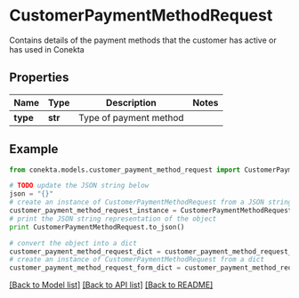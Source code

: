 # CustomerPaymentMethodRequest

Contains details of the payment methods that the customer has active or has used in Conekta

## Properties
Name | Type | Description | Notes
------------ | ------------- | ------------- | -------------
**type** | **str** | Type of payment method | 

## Example

```python
from conekta.models.customer_payment_method_request import CustomerPaymentMethodRequest

# TODO update the JSON string below
json = "{}"
# create an instance of CustomerPaymentMethodRequest from a JSON string
customer_payment_method_request_instance = CustomerPaymentMethodRequest.from_json(json)
# print the JSON string representation of the object
print CustomerPaymentMethodRequest.to_json()

# convert the object into a dict
customer_payment_method_request_dict = customer_payment_method_request_instance.to_dict()
# create an instance of CustomerPaymentMethodRequest from a dict
customer_payment_method_request_form_dict = customer_payment_method_request.from_dict(customer_payment_method_request_dict)
```
[[Back to Model list]](../README.md#documentation-for-models) [[Back to API list]](../README.md#documentation-for-api-endpoints) [[Back to README]](../README.md)


